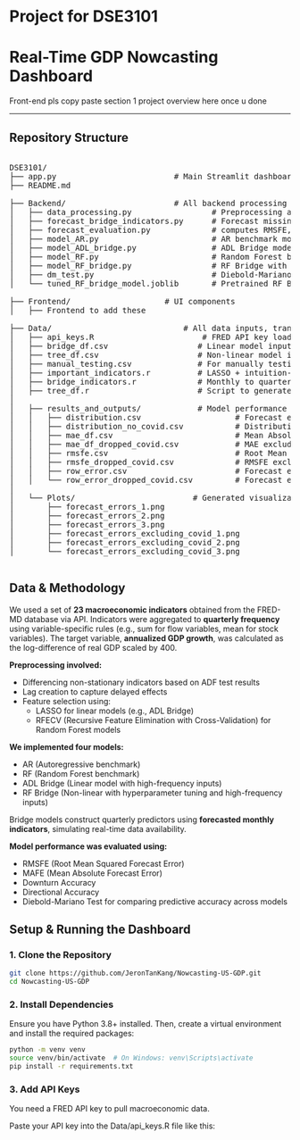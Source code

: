 # Project for DSE3101

# Real-Time GDP Nowcasting Dashboard

Front-end pls copy paste section 1 project overview here once u done

---

## Repository Structure
<pre>

DSE3101/
├── app.py                         # Main Streamlit dashboard entry point
├── README.md

├── Backend/                       # All backend processing and forecasting logic
│   ├── data_processing.py                 # Preprocessing and differencing
│   ├── forecast_bridge_indicators.py      # Forecast missing monthly data
│   ├── forecast_evaluation.py             # computes RMSFE, MAFE, Skew and Kurtosis
│   ├── model_AR.py                        # AR benchmark model
│   ├── model_ADL_bridge.py                # ADL Bridge model
│   ├── model_RF.py                        # Random Forest benchmark model
│   ├── model_RF_bridge.py                 # RF Bridge with hyperparameter tuning
│   ├── dm_test.py                         # Diebold-Mariano test
│   └── tuned_RF_bridge_model.joblib       # Pretrained RF Bridge model

├── Frontend/                    # UI components
│   ├── Frontend to add these
  
├── Data/                            # All data inputs, transformation scripts, and outputs
│   ├── api_keys.R                       # FRED API key loader
│   ├── bridge_df.csv                   # Linear model input
│   ├── tree_df.csv                     # Non-linear model input
│   ├── manual_testing.csv              # For manually testing 2024 out-of-sample
│   ├── important_indicators.r          # LASSO + intuition-based feature selection
│   ├── bridge_indicators.r             # Monthly to quarterly transformation
│   ├── tree_df.r                       # Script to generate tree_df
│
│   ├── results_and_outputs/            # Model performance metrics and evaluation results
│   │   ├── distribution.csv                    # Forecast error distribution (skew, kurtosis)
│   │   ├── distribution_no_covid.csv           # Distribution excluding COVID quarters
│   │   ├── mae_df.csv                          # Mean Absolute Forecast Error (full sample)
│   │   ├── mae_df_dropped_covid.csv            # MAE excluding COVID quarters
│   │   ├── rmsfe.csv                           # Root Mean Squared Forecast Error (full sample)
│   │   ├── rmsfe_dropped_covid.csv             # RMSFE excluding COVID quarters
│   │   ├── row_error.csv                       # Forecast errors (full sample)
│   │   └── row_error_dropped_covid.csv         # Forecast errors excluding COVID period
│
│   └── Plots/                         # Generated visualizations of forecast errors
│       ├── forecast_errors_1.png
│       ├── forecast_errors_2.png
│       ├── forecast_errors_3.png
│       ├── forecast_errors_excluding_covid_1.png
│       ├── forecast_errors_excluding_covid_2.png
│       └── forecast_errors_excluding_covid_3.png

</pre>

## Data & Methodology
We used a set of **23 macroeconomic indicators** obtained from the FRED-MD database via API. Indicators were aggregated to **quarterly frequency** using variable-specific rules (e.g., sum for flow variables, mean for stock variables). The target variable, **annualized GDP growth**, was calculated as the log-difference of real GDP scaled by 400.

**Preprocessing involved:**
- Differencing non-stationary indicators based on ADF test results  
- Lag creation to capture delayed effects  
- Feature selection using:
  - LASSO for linear models (e.g., ADL Bridge)  
  - RFECV (Recursive Feature Elimination with Cross-Validation) for Random Forest models

**We implemented four models:**
- AR (Autoregressive benchmark)  
- RF (Random Forest benchmark)  
- ADL Bridge (Linear model with high-frequency inputs)  
- RF Bridge (Non-linear with hyperparameter tuning and high-frequency inputs)

Bridge models construct quarterly predictors using **forecasted monthly indicators**, simulating real-time data availability.

**Model performance was evaluated using:**
- RMSFE (Root Mean Squared Forecast Error)  
- MAFE (Mean Absolute Forecast Error)  
- Downturn Accuracy  
- Directional Accuracy  
- Diebold-Mariano Test for comparing predictive accuracy across models
##  Setup & Running the Dashboard

### 1. Clone the Repository
```bash
git clone https://github.com/JeronTanKang/Nowcasting-US-GDP.git
cd Nowcasting-US-GDP
```

### 2. Install Dependencies
Ensure you have Python 3.8+ installed. Then, create a virtual environment and install the required packages:
```bash
python -m venv venv
source venv/bin/activate  # On Windows: venv\Scripts\activate
pip install -r requirements.txt
```

### 3. Add API Keys
You need a FRED API key to pull macroeconomic data.

Paste your API key into the Data/api_keys.R file like this:
